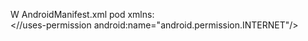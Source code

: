 W AndroidManifest.xml pod xmlns:
<br>  <//uses-permission android:name="android.permission.INTERNET"/>
